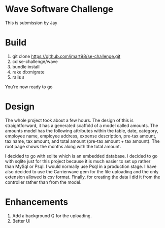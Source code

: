 # Wave Software Challenge

This is submission by Jay

# Build
  1. git clone https://github.com/jmart98/se-challenge.git
  1. cd se-challenge/wave
  1. bundle install
  1. rake db:migrate
  1. rails s

You're now ready to go

# Design

The whole project took about a few hours. The design of this is straightforward, it has a generated scaffold of a model called amounts. The amounts model has the following attributes within the table, date, category, employee name, employee address, expense description, pre-tax amount, tax name, tax amount, and total amount (pre-tax amount + tax amount). The root page shows the months along with the total amount.

I decided to go with sqlite which is an embedded database. I decided to go with sqlite just for this project because it is much easier to set up rather than MySql or Psql. I would normally use Psql in a production stage. I have also decided to use the Carrierwave gem for the file uploading and the only extension allowed is csv format. Finally, for creating the data i did it from the controller rather than from the model.

# Enhancements

1. Add a background Q for the uploading.
1. Better UI
